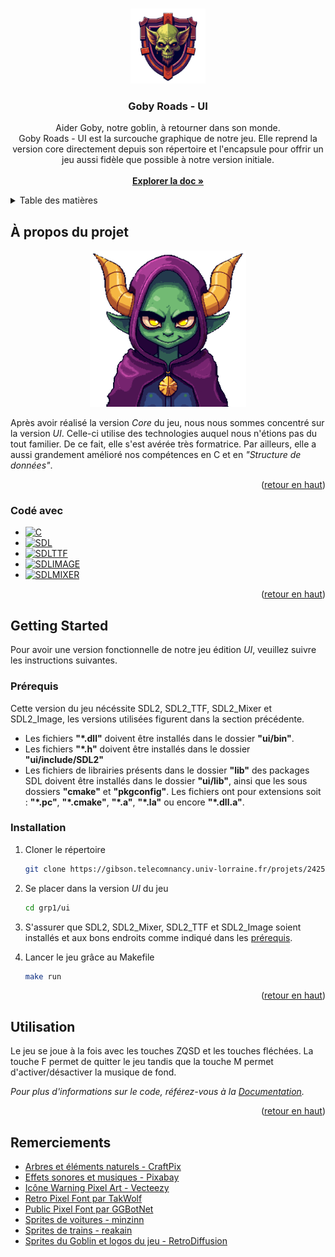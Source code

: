 <!-- Improved compatibility of retour en haut link: See: https://github.com/othneildrew/Best-README-Template/pull/73 -->
<a id="readme-top"></a>
<!--
*** Thanks for checking out the Best-README-Template. If you have a suggestion
*** that would make this better, please fork the repo and create a pull request
*** or simply open an issue with the tag "enhancement".
*** Don't forget to give the project a star!
*** Thanks again! Now go create something AMAZING! :D
-->


<!-- PROJECT SHIELDS -->
<!--
*** I'm using markdown "reference style" links for readability.
*** Reference links are enclosed in brackets [ ] instead of parentheses ( ).
*** See the bottom of this document for the declaration of the reference variables
*** for contributors-url, forks-url, etc. This is an optional, concise syntax you may use.
*** https://www.markdownguide.org/basic-syntax/#reference-style-links
-->

<!-- PROJECT LOGO -->
<br />
<div align="center">
  <a href="https://gibson.telecomnancy.univ-lorraine.fr/projets/2425/ppii-fisa/grp1/">
    <img src="../logo.png" alt="Logo" width="120" height="120">
  </a>

<h3 align="center">Goby Roads - UI</h3>
  <p align="center">
    Aider Goby, notre goblin, à retourner dans son monde. 
    <br />
    Goby Roads - UI est la surcouche graphique de notre jeu. Elle reprend la version core directement depuis son répertoire et l'encapsule pour offrir un jeu aussi fidèle que possible à notre version initiale.
    <br />
    <br />
    <a href="../docs/Documentation PP2I.pdf"><strong>Explorer la doc »</strong></a>
    <br />
  </p>
</div>



<!-- TABLE OF CONTENTS -->
<details>
  <summary>Table des matières</summary>
  <ol>
    <li>
      <a href="#à-propos-du-projet">À propos du projet</a>
      <ul>
        <li><a href="#codé-avec">Codé avec</a></li>
      </ul>
    </li>
    <li>
      <a href="#pour-commencer">Pour commencer</a>
      <ul>
        <li><a href="#prérequis">Prérequis</a></li>
        <li><a href="#installation">Installation</a></li>
      </ul>
    </li>
    <li><a href="#utilisation">Utilisation</a></li>
    <!-- <li><a href="#roadmap">Roadmap</a></li> -->
    <!-- <li><a href="#contributing">Contributing</a></li> -->
    <!-- <li><a href="#license">License</a></li> -->
    <!-- <li><a href="#contact">Contact</a></li> -->
    <li><a href="#remerciements">Remerciements</a></li>
  </ol>
</details>



<!-- ABOUT THE PROJECT -->
## À propos du projet

<div align="center">
    <img src="../logo2.png" alt="Logo" width="250" height="250">
</div>

Après avoir réalisé la version *Core* du jeu, nous nous sommes concentré sur la version *UI*. Celle-ci utilise des technologies auquel nous n'étions pas du tout familier. De ce fait, elle s'est avérée très formatrice. Par ailleurs, elle a aussi grandement amélioré nos compétences en C et en *"Structure de données"*.

<!-- Here's a blank template to get started. To avoid retyping too much info, do a search and replace with your text editor for the following: `github_username`, `repo_name`, `twitter_handle`, `linkedin_username`, `email_client`, `email`, `Goby Roads - Core (CLI)`, `project_description`, `project_license` -->

<p align="right">(<a href="#readme-top">retour en haut</a>)</p>



### Codé avec

* [![C][C]][C-url]
* [![SDL][SDL]][SDL-url]
* [![SDLTTF][SDLTTF]][SDLTTF-url]
* [![SDLIMAGE][SDLIMAGE]][SDLIMAGE-url]
* [![SDLMIXER][SDLMIXER]][SDLMIXER-url]

<p align="right">(<a href="#readme-top">retour en haut</a>)</p>



<!-- GETTING STARTED -->
## Getting Started

Pour avoir une version fonctionnelle de notre jeu édition *UI*, veuillez suivre les instructions suivantes.

### Prérequis

Cette version du jeu nécéssite SDL2, SDL2_TTF, SDL2_Mixer et SDL2_Image, les versions utilisées figurent dans la section précédente.
- Les fichiers **"*.dll"** doivent être installés dans le dossier **"ui/bin"**.
- Les fichiers **"*.h"** doivent être installés dans le dossier **"ui/include/SDL2"**
- Les fichiers de librairies présents dans le dossier **"lib"** des packages SDL doivent être installés dans le dossier **"ui/lib"**, ainsi que les sous dossiers **"cmake"** et **"pkgconfig"**. Les fichiers ont pour extensions soit : **"*.pc"**, **"*.cmake"**, **"*.a"**, **"*.la"** ou encore **"*.dll.a"**.

### Installation

1. Cloner le répertoire
   ```sh
   git clone https://gibson.telecomnancy.univ-lorraine.fr/projets/2425/ppii-fisa/grp1.git
   ```
2. Se placer dans la version *UI* du jeu
   ```sh
   cd grp1/ui
   ```
3. S'assurer que SDL2, SDL2_Mixer, SDL2_TTF et SDL2_Image soient installés et aux bons endroits comme indiqué dans les <a href="#prérequis">prérequis</a>.

3. Lancer le jeu grâce au Makefile 
   ```sh
   make run
   ```

<p align="right">(<a href="#readme-top">retour en haut</a>)</p>

<!-- USAGE EXAMPLES -->
## Utilisation

Le jeu se joue à la fois avec les touches ZQSD et les touches fléchées. La touche F permet de quitter le jeu tandis que la touche M permet d'activer/désactiver la musique de fond.

_Pour plus d'informations sur le code, référez-vous à la [Documentation](https://example.com)._

<p align="right">(<a href="#readme-top">retour en haut</a>)</p>


<!-- CONTACT
## Contact

Your Name - [@twitter_handle](https://twitter.com/twitter_handle) - email@email_client.com

Project Link: [https://github.com/github_username/repo_name](https://github.com/github_username/repo_name)

<p align="right">(<a href="#readme-top">retour en haut</a>)</p>
 -->


## Remerciements

* [Arbres et éléments naturels - CraftPix](https://craftpix.net/)
* [Effets sonores et musiques - Pixabay](https://pixabay.com)
* [Icône Warning Pixel Art - Vecteezy](https://www.vecteezy.com/vector-art/6470594-caution-pixel-art-business-icon)
* [Retro Pixel Font par TakWolf](https://github.com/TakWolf/retro-pixel-font)
* [Public Pixel Font par GGBotNet](https://ggbot.itch.io/public-pixel-font)
* [Sprites de voitures - minzinn](https://minzinn.itch.io/)
* [Sprites de trains - reakain](https://reakain.itch.io/gb-studio-trains)
* [Sprites du Goblin et logos du jeu - RetroDiffusion](https://www.retrodiffusion.ai/)


<!-- MARKDOWN LINKS & IMAGES -->
<!-- https://www.markdownguide.org/basic-syntax/#reference-style-links -->
[product-screenshot]: ../logo2.png
[C]: https://img.shields.io/badge/c-%2300599C.svg?style=for-the-badge&logo=c&logoColor=white
[C-url]: https://www.gnu.org/software/gnu-c-manual/
[SDL-url]: https://github.com/libsdl-org/SDL
[SDLTTF-url]: https://github.com/libsdl-org/SDL_ttf
[SDLMIXER-url]: https://github.com/libsdl-org/SDL_mixer
[SDLIMAGE-url]: https://github.com/libsdl-org/SDL_image
[SDL]: https://img.shields.io/badge/SDL-2.30.12-blue.svg?style=for-the-badge
[SDLTTF]: https://img.shields.io/badge/SDL_ttf-2.24.0-blue.svg?style=for-the-badge
[SDLIMAGE]: https://img.shields.io/badge/SDL_image-2.8.8-blue.svg?style=for-the-badge
[SDLMIXER]:https://img.shields.io/badge/SDL_mixer-2.8.1-blue.svg?style=for-the-badge